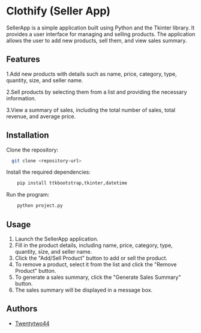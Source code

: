 
# Clothify (Seller App)

SellerApp is a simple application built using Python and the Tkinter library. It provides a user interface for managing and selling products. The application allows the user to add new products, sell them, and view sales summary.

## Features
1.Add new products with details such as name, price, category, type, quantity, size, and seller name.

2.Sell products by selecting them from a list and providing the necessary information.

3.View a summary of sales, including the total number of sales, total revenue, and average price.
## Installation

Clone the repository:

```bash
  git clone <repository-url>

```
Install the required dependencies:

```bash
    pip install ttkbootstrap,tkinter,datetime 
```
Run the program:

```bash
    python project.py
```

## Usage
1. Launch the SellerApp application.
2. Fill in the product details, including name, price, category, type, quantity, size, and seller name.
3. Click the "Add/Sell Product" button to add or sell the product.
4. To remove a product, select it from the list and click the "Remove Product" button.
5. To generate a sales summary, click the "Generate Sales Summary" button.
6. The sales summary will be displayed in a message box.
## Authors

- [Twentytwo44](https://github.com/Twentytwo44/Project131)

